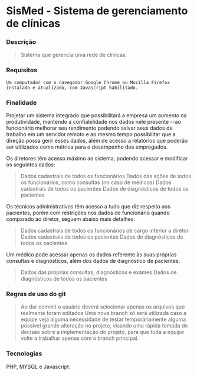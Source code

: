 # SisMed - Sistema de gerenciamento de clínicas
### Descrição
> Sistema que gerencia uma rede de clínicas.
### Requisitos
```
Um computador com o navegador Google Chrome ou Mozilla Firefox instalado e atualizado, com Javascript habilitado.
```
### Finalidade
Projetar um sistema integrado que possibilitará a empresa um aumento na produtividade, mantendo a confiabilidade nos dados nele presente
--ao funcionário melhorar seu rendimento podendo salvar seus dados de trabalho em um servidor remoto e ao mesmo tempo possibilitar que a direção possa gerir esses dados, além de acesso a relatórios que poderão ser utilizados como métrica para o desempenho dos empregados.

Os diretores têm acesso máximo ao sistema, podendo acessar e modificar os seguintes dados:
> Dados cadastrais de todos os funcionários
> Dados das ações de todos os funcionários, como consultas (no caso de médicos)
> Dados cadastrais de todos os pacientes
> Dados de diagnósticos de todos os pacientes

Os técnicos administrativos têm acesso a tudo que diz respeito aos pacientes, porém com restrições nos dados de funcionário quando comparado ao diretor, seguem abaixo mais detalhes:
> Dados cadastrais de todos os funcionários de cargo inferior a diretor
> Dados cadastrais de todos os pacientes
> Dados de diagnósticos de todos os pacientes

Um médico pode acessar apenas os dados referente às suas próprias consultas e diagnósticos, além dos dados de diagnóstico de pacientes:
> Dados das próprias consultas, diagnósticos e exames
> Dados de diagnósticos de todos os pacientes

### Regras de uso do git
> Ao dar commit o usuário deverá selecionar apenas os arquivos que realmente foram editados
> Uma nova branch só será utilizada caso a equipe veja alguma necessidade de testar temporáriamente alguma possível grande alteração no projeto, visando uma rápida tomada de decisão sobre a implementação do projeto, para que toda a equipe volte a trabalhar apenas com o branch principal.

### Tecnologias
PHP, MYSQL e Javascript.
